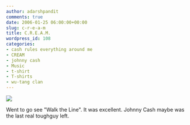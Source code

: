 ```yaml
---
author: adarshpandit
comments: true
date: 2006-01-25 06:00:00+00:00
slug: c-r-e-a-m
title: C.R.E.A.M.
wordpress_id: 108
categories:
- cash rules everything around me
- CREAM
- johnny cash
- Music
- t-shirt
- T-shirts
- wu-tang clan
---
```


[![](http://mattbors.com/images/cashShirt.gif)](http://mattbors.com/images/cashShirt.gif)  
  
  
Went to go see "Walk the Line". It was excellent. Johnny Cash maybe was the last real toughguy left.
